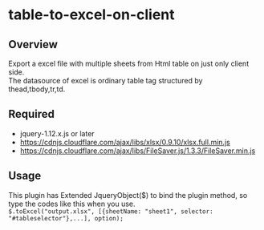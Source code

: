 # table-to-excel-on-client

## Overview
Export a excel file with multiple sheets from Html table on just only client side.  
The datasource of excel is ordinary table tag structured by thead,tbody,tr,td.  

## Required
- jquery-1.12.x.js or later
- https://cdnjs.cloudflare.com/ajax/libs/xlsx/0.9.10/xlsx.full.min.js
- https://cdnjs.cloudflare.com/ajax/libs/FileSaver.js/1.3.3/FileSaver.min.js


## Usage
This plugin has Extended JqueryObject($) to bind the plugin method, so type the codes like this when you use.  
``
$.toExcel("output.xlsx", [{sheetName: "sheet1", selector: "#tableselector"},...], option);
``
